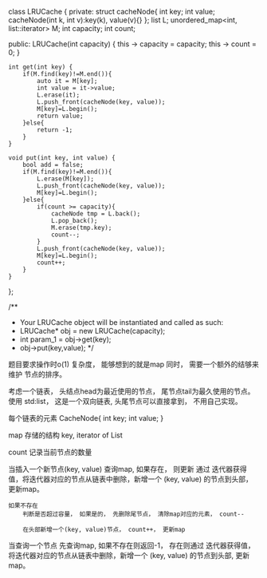 class LRUCache {
private:
    struct cacheNode{
        int key;
        int value;
        cacheNode(int k, int v):key(k), value(v){}
    };
    list<cacheNode> L;
    unordered_map<int, list<cacheNode>::iterator> M;
    int capacity;
    int count;

public:
    LRUCache(int capacity) {
        this -> capacity = capacity;
        this -> count = 0;
    }
    
    int get(int key) {
        if(M.find(key)!=M.end()){
            auto it = M[key];
            int value = it->value;
            L.erase(it);
            L.push_front(cacheNode(key, value));
            M[key]=L.begin();
            return value;
        }else{
            return -1;
        }
    }
    
    void put(int key, int value) {
        bool add = false;
        if(M.find(key)!=M.end()){
            L.erase(M[key]);
            L.push_front(cacheNode(key, value));
            M[key]=L.begin();
        }else{
            if(count >= capacity){
                cacheNode tmp = L.back();
                L.pop_back();
                M.erase(tmp.key);
                count--;
            }
            L.push_front(cacheNode(key, value));
            M[key]=L.begin();
            count++;            
        }
    }
};

/**
 * Your LRUCache object will be instantiated and called as such:
 * LRUCache* obj = new LRUCache(capacity);
 * int param_1 = obj->get(key);
 * obj->put(key,value);
 */


题目要求操作时o(1) 复杂度， 能够想到的就是map
同时， 需要一个额外的结够来维护 节点的排序。

考虑一个链表， 头结点head为最近使用的节点， 尾节点tail为最久使用的节点。
使用 std:list， 这是一个双向链表, 头尾节点可以直接拿到， 不用自己实现。

每个链表的元素 
    CacheNode{
        int key;
        int value;
    }

map 存储的结构 key, iterator of List

count 记录当前节点的数量

当插入一个新节点(key, value)
    查询map, 如果存在， 则更新
        通过 迭代器获得值，将迭代器对应的节点从链表中删除，新增一个 (key, value) 的节点到头部， 更新map。

    如果不存在
        判断是否超过容量， 如果是的， 先删除尾节点， 清除map对应的元素， count--

        在头部新增一个(key, value)节点， count++， 更新map


当查询一个节点
    先查询map, 如果不存在则返回-1， 存在则通过 迭代器获得值，将迭代器对应的节点从链表中删除，新增一个 (key, value) 的节点到头部, 更新map。

